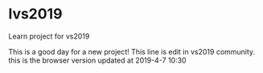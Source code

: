 # lvs2019
Learn project for vs2019

This is a good day for a new project!
This line is edit in vs2019 community.
this is the browser version updated at 2019-4-7 10:30
